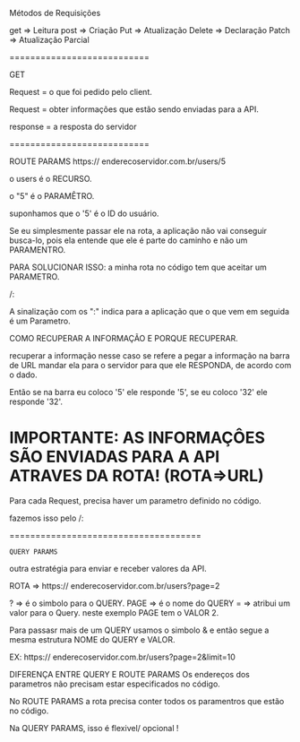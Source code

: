 Métodos de Requisições

get => Leitura
post => Criação
Put => Atualização
Delete => Declaração
Patch => Atualização Parcial

===========================

GET

Request =  o que foi pedido pelo client.

Request = obter informações que estão sendo enviadas para a API.

response = a resposta do servidor 

===========================

ROUTE PARAMS
https:// enderecoservidor.com.br/users/5

o users é o RECURSO.

o "5" é o PARAMÊTRO.


suponhamos que o '5' é o ID do usuário. 

Se eu simplesmente passar ele na rota, a aplicação não vai conseguir busca-lo, pois ela entende que ele é parte do caminho e não um PARAMENTRO.

PARA SOLUCIONAR ISSO:
a minha rota no código tem que aceitar um PARAMETRO.

/:

A sinalização com os ":" indica para a aplicação que o que vem em seguida é um Parametro.

COMO RECUPERAR A INFORMAÇÃO  E PORQUE RECUPERAR.

recuperar a informação nesse caso se refere a pegar a informação na barra de URL mandar ela para o servidor para que ele RESPONDA, de acordo com o dado. 

Então se na barra eu coloco '5' ele responde '5', se eu coloco '32' ele responde '32'.


IMPORTANTE:
AS INFORMAÇÔES SÃO ENVIADAS PARA A API ATRAVES DA ROTA! (ROTA=>URL)
===========================

Para cada Request, precisa haver um parametro definido no código.

fazemos isso pelo /: 

=====================================

    QUERY PARAMS
outra estratégia para enviar e receber valores da API.

ROTA => https:// enderecoservidor.com.br/users?page=2


? => é o simbolo para o QUERY.
PAGE => é o nome do QUERY
= => atribui um valor para o Query. neste exemplo PAGE tem o VALOR 2.

Para passasr mais de um QUERY usamos o simbolo & e então segue a mesma estrutura NOME do QUERY e VALOR.

EX: https:// enderecoservidor.com.br/users?page=2&limit=10

DIFERENÇA ENTRE QUERY E ROUTE PARAMS 
Os endereços dos parametros não precisam estar especificados no código.

No ROUTE PARAMS a rota precisa conter todos os paramentros que estão no código.

Na QUERY PARAMS, isso é flexivel/ opcional !

